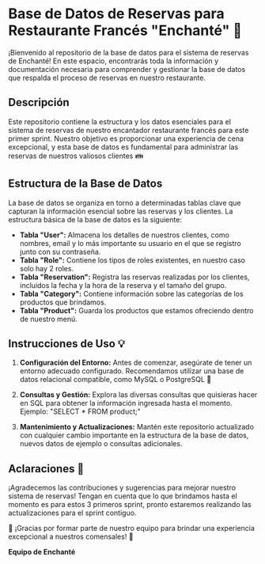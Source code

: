 # Base de Datos de Reservas para Restaurante Francés "Enchanté" :fork_and_knife:

¡Bienvenido al repositorio de la base de datos para el sistema de reservas de Enchanté! En este espacio, encontrarás toda la información y documentación necesaria para comprender y gestionar la base de datos que respalda el proceso de reservas en nuestro restaurante.

## Descripción

Este repositorio contiene la estructura y los datos esenciales para el sistema de reservas de nuestro encantador restaurante francés para este primer sprint. Nuestro objetivo es proporcionar una experiencia de cena excepcional, y esta base de datos es fundamental para administrar las reservas de nuestros valiosos clientes :family:

## Estructura de la Base de Datos

La base de datos se organiza en torno a determinadas tablas clave que capturan la información esencial sobre las reservas y los clientes. La estructura básica de la base de datos es la siguiente:

- **Tabla "User":** Almacena los detalles de nuestros clientes, como nombres, email y lo más importante su usuario en el que se registro junto con su contraseña.
- **Tabla "Role":** Contiene los tipos de roles existentes, en nuestro caso solo hay 2 roles.
- **Tabla "Reservation":** Registra las reservas realizadas por los clientes, incluidos la fecha y la hora de la reserva y el tamaño del grupo.
- **Tabla "Category":** Contiene información sobre las categorías de los productos que brindamos.
- **Tabla "Product":** Guarda los productos que estamos ofreciendo dentro de nuestro menú.

## Instrucciones de Uso :bulb:

1. **Configuración del Entorno:** Antes de comenzar, asegúrate de tener un entorno adecuado configurado. Recomendamos utilizar una base de datos relacional compatible, como MySQL o PostgreSQL :wrench:

2. **Consultas y Gestión:** Explora las diversas consultas que quisieras hacer en SQL para obtener la información ingresada hasta el momento. 
Ejemplo: "SELECT * FROM product;"

3. **Mantenimiento y Actualizaciones:** Mantén este repositorio actualizado con cualquier cambio importante en la estructura de la base de datos, nuevos datos de ejemplo o consultas adicionales.

## Aclaraciones :mega:

¡Agradecemos las contribuciones y sugerencias para mejorar nuestro sistema de reservas! Tengan en cuenta que lo que brindamos hasta el momento es para estos 3 primeros sprint, pronto estaremos realizando las actualizaciones para el sprint contiguo.

:rainbow: ¡Gracias por formar parte de nuestro equipo para brindar una experiencia excepcional a nuestros comensales! :rainbow:

**Equipo de Enchanté** 
